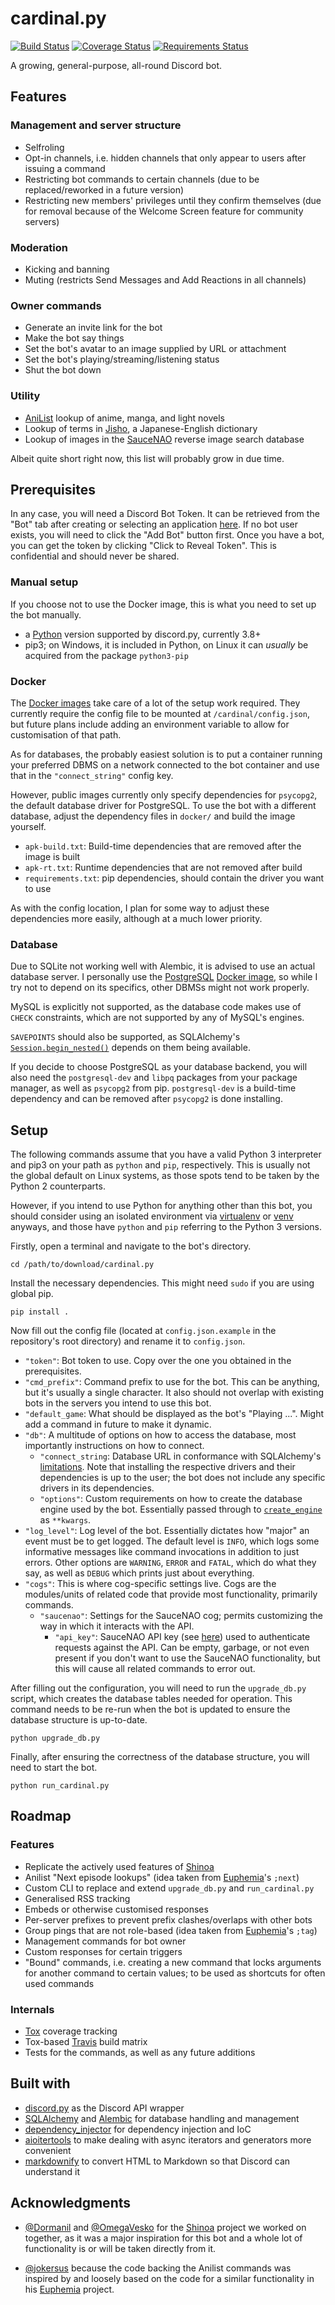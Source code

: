 # cardinal.py
[![Build Status](https://travis-ci.org/FallenWarrior2k/cardinal.py.svg?branch=master)](https://travis-ci.org/FallenWarrior2k/cardinal.py)
[![Coverage Status](https://coveralls.io/repos/github/FallenWarrior2k/cardinal.py/badge.svg?branch=master)](https://coveralls.io/github/FallenWarrior2k/cardinal.py?branch=master)
[![Requirements Status](https://requires.io/github/FallenWarrior2k/cardinal.py/requirements.svg?branch=master)](https://requires.io/github/FallenWarrior2k/cardinal.py/requirements/?branch=master)

A growing, general-purpose, all-round Discord bot.

## Features

### Management and server structure
* Selfroling
* Opt-in channels, i.e. hidden channels that only appear to users after issuing a command
* Restricting bot commands to certain channels (due to be replaced/reworked in a future version)
* Restricting new members' privileges until they confirm themselves (due for removal because of the Welcome Screen feature for community servers)

### Moderation
* Kicking and banning
* Muting (restricts Send Messages and Add Reactions in all channels)

### Owner commands
* Generate an invite link for the bot
* Make the bot say things
* Set the bot's avatar to an image supplied by URL or attachment
* Set the bot's playing/streaming/listening status
* Shut the bot down

### Utility
* [AniList](https://anilist.co) lookup of anime, manga, and light novels
* Lookup of terms in [Jisho](https://jisho.org), a Japanese-English dictionary
* Lookup of images in the [SauceNAO](https://saucenao.com) reverse image search database

Albeit quite short right now, this list will probably grow in due time.

## Prerequisites
In any case, you will need a Discord Bot Token. It can be retrieved from the "Bot" tab after creating or selecting an application [here](https://discordapp.com/developers/applications/me).
If no bot user exists, you will need to click the "Add Bot" button first.
Once you have a bot, you can get the token by clicking "Click to Reveal Token".
This is confidential and should never be shared.

### Manual setup
If you choose not to use the Docker image, this is what you need to set up the bot manually.

* a [Python](https://www.python.org/downloads/) version supported by discord.py, currently 3.8+
* pip3; on Windows, it is included in Python, on Linux it can _usually_ be acquired from the package `python3-pip`

### Docker
The [Docker images](https://hub.docker.com/r/fallenwarrior2k/cardinal.py) take care of a lot of the setup work required.
They currently require the config file to be mounted at `/cardinal/config.json`,
but future plans include adding an environment variable to allow for customisation of that path.

As for databases, the probably easiest solution is to put a container running your preferred DBMS on a network connected to the bot container
and use that in the `"connect_string"` config key.

However, public images currently only specify dependencies for `psycopg2`, the default database driver for PostgreSQL.
To use the bot with a different database, adjust the dependency files in `docker/` and build the image yourself.

* `apk-build.txt`: Build-time dependencies that are removed after the image is built
* `apk-rt.txt`: Runtime dependencies that are not removed after build
* `requirements.txt`: pip dependencies, should contain the driver you want to use

As with the config location, I plan for some way to adjust these dependencies more easily, although at a much lower priority.

### Database
Due to SQLite not working well with Alembic, it is advised to use an actual database server.
I personally use the [PostgreSQL](https://www.postgresql.org/) [Docker image](https://hub.docker.com/_/postgres/),
so while I try not to depend on its specifics, other DBMSs might not work properly.

MySQL is explicitly not supported, as the database code makes use of `CHECK` constraints, which are not supported by any of MySQL's engines.

`SAVEPOINTS` should also be supported, as SQLAlchemy's [`Session.begin_nested()`](https://docs.sqlalchemy.org/en/latest/orm/session_api.html#sqlalchemy.orm.session.Session.begin_nested)
depends on them being available.

If you decide to choose PostgreSQL as your database backend,
you will also need the `postgresql-dev` and `libpq` packages from your package manager,
as well as `psycopg2` from pip.
`postgresql-dev` is a build-time dependency and can be removed after `psycopg2` is done installing.

## Setup

The following commands assume that you have a valid Python 3 interpreter and pip3 on your path as `python` and `pip`, respectively.
This is usually not the global default on Linux systems, as those spots tend to be taken by the Python 2 counterparts.

However, if you intend to use Python for anything other than this bot,
you should consider using an isolated environment via [virtualenv](https://virtualenv.pypa.io/) or [venv](https://docs.python.org/3/library/venv.html)
anyways, and those have `python` and `pip` referring to the Python 3 versions.

Firstly, open a terminal and navigate to the bot's directory.

    cd /path/to/download/cardinal.py

Install the necessary dependencies. This might need `sudo` if you are using global pip.

    pip install .

Now fill out the config file (located at `config.json.example` in the repository's root directory) and rename it to `config.json`.

* `"token"`: Bot token to use. Copy over the one you obtained in the prerequisites.
* `"cmd_prefix"`: Command prefix to use for the bot.
    This can be anything, but it's usually a single character.
    It also should not overlap with existing bots in the servers you intend to use this bot.
* `"default_game`: What should be displayed as the bot's "Playing ...". Might add a command in future to make it dynamic.
* `"db"`: A multitude of options on how to access the database, most importantly instructions on how to connect.
    - `"connect_string`: Database URL in conformance with SQLAlchemy's [limitations](https://docs.sqlalchemy.org/en/latest/core/engines.html#database-urls).
        Note that installing the respective drivers and their dependencies is up to the user;
        the bot does not include any specific drivers in its dependencies.
    - `"options"`: Custom requirements on how to create the database engine used by the bot.
        Essentially passed through to [`create_engine`](https://docs.sqlalchemy.org/en/latest/core/engines.html#sqlalchemy.create_engine) as `**kwargs`.
* `"log_level"`: Log level of the bot. Essentially dictates how "major" an event must be to get logged.
    The default level is `INFO`, which logs some informative messages like command invocations in addition to just errors.
    Other options are `WARNING`, `ERROR` and `FATAL`, which do what they say, as well as `DEBUG` which prints just about everything.
* `"cogs"`: This is where cog-specific settings live.
    Cogs are the modules/units of related code that provide most functionality, primarily commands.
    - `"saucenao"`: Settings for the SauceNAO cog; permits customizing the way in which it interacts with the API.
        + `"api_key"`: SauceNAO API key (see [here](https://saucenao.com/user.php?page=search-api)) used to authenticate requests against the API.
        Can be empty, garbage, or not even present if you don't want to use the SauceNAO functionality,
        but this will cause all related commands to error out.

After filling out the configuration, you will need to run the `upgrade_db.py` script,
which creates the database tables needed for operation.
This command needs to be re-run when the bot is updated to ensure the database structure is up-to-date.

    python upgrade_db.py

Finally, after ensuring the correctness of the database structure, you will need to start the bot.

    python run_cardinal.py

## Roadmap

### Features
* Replicate the actively used features of [Shinoa](https://github.com/Dormanil/Shinoa)
* Anilist "Next episode lookups" (idea taken from [Euphemia](https://github.com/jokersus/Euphemia)'s `;next`)
* Custom CLI to replace and extend `upgrade_db.py` and `run_cardinal.py`
* Generalised RSS tracking
* Embeds or otherwise customised responses
* Per-server prefixes to prevent prefix clashes/overlaps with other bots
* Group pings that are not role-based (idea taken from [Euphemia](https://github.com/jokersus/Euphemia)'s `;tag`)
* Management commands for bot owner
* Custom responses for certain triggers
* "Bound" commands, i.e. creating a new command that locks arguments for another command to certain values;
    to be used as shortcuts for often used commands

### Internals
* [Tox](https://tox.readthedocs.io/en/latest/) coverage tracking
* Tox-based [Travis](https://travis-ci.com) build matrix
* Tests for the commands, as well as any future additions

## Built with
* [discord.py](https://github.com/Rapptz/discord.py) as the Discord API wrapper
* [SQLAlchemy](https://www.sqlalchemy.org/) and [Alembic](https://alembic.sqlalchemy.org/en/latest/) for database handling and management
* [dependency_injector](http://python-dependency-injector.ets-labs.org/) for dependency injection and IoC
* [aioitertools](https://github.com/omnilib/aioitertools) to make dealing with async iterators and generators more convenient
* [markdownify](https://github.com/matthewwithanm/python-markdownify) to convert HTML to Markdown so that Discord can understand it

## Acknowledgments
* [@Dormanil](https://github.com/Dormanil) and [@OmegaVesko](https://github.com/OmegaVesko)
    for the [Shinoa](https://github.com/Dormanil/Shinoa) project we worked on together,
    as it was a major inspiration for this bot and a whole lot of functionality is or will be taken directly from it.

* [@jokersus](https://github.com/jokersus) because the code backing the Anilist commands was inspired by
    and loosely based on the code for a similar functionality in his [Euphemia](https://github.com/jokersus/Euphemia) project.
